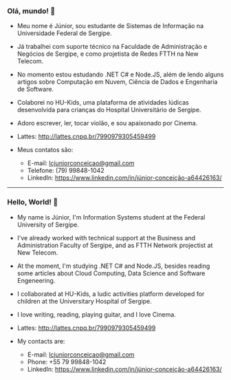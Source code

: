 ### Olá, mundo! 👋

- Meu nome é Júnior, sou estudante de Sistemas de Informação na Universidade Federal de Sergipe.

- Já trabalhei com suporte técnico na Faculdade de Administração e Negócios de Sergipe, e como projetista de Redes FTTH na New Telecom.

- No momento estou estudando .NET C# e Node.JS, além de lendo alguns artigos sobre Computação em Nuvem, Ciência de Dados e Engenharia de Software.

- Colaborei no HU-Kids, uma plataforma de atividades lúdicas desenvolvida para crianças do Hospital Universitário de Sergipe.

- Adoro escrever, ler, tocar violão, e sou apaixonado por Cinema.

- Lattes: http://lattes.cnpq.br/7990979305459499

- Meus contatos são:
    - E-mail: lcjuniorconceicao@gmail.com
    - Telefone: (79) 99848-1042
    - LinkedIn: https://www.linkedin.com/in/júnior-conceição-a64426163/


-----------------------------------------------------------------------------


### Hello, World! 👋

- My name is Júnior, I'm Information Systems student at the Federal University of Sergipe.

- I've already worked with technical support at the Business and Administration Faculty of Sergipe, and as FTTH Network projectist at New Telecom.

- At the moment, I'm studying .NET C# and Node.JS, besides reading some articles about Cloud Computing, Data Science and Software Engeneering.

- I collaborated at HU-Kids, a ludic activities platform developed for children at the Universitary Hospital of Sergipe.

- I love writing, reading, playing guitar, and I love Cinema.

- Lattes: http://lattes.cnpq.br/7990979305459499

- My contacts are:
    - E-mail: lcjuniorconceicao@gmail.com
    - Phone: +55 79 99848-1042
    - LinkedIn: https://www.linkedin.com/in/júnior-conceição-a64426163/
